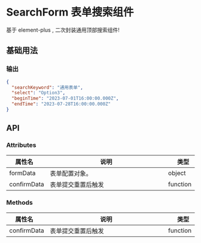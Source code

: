 # SearchForm 表单搜索组件

基于 element-plus , 二次封装通用顶部搜索组件!

## 基础用法

<preview path="../../components/sunSearchform/index.vue" title="基本使用" description="可自定义配置搜索表单。"></preview>

### 输出

```json
{
  "searchKeyword": "通用表单",
  "select": "Option3",
  "beginTime": "2023-07-01T16:00:00.000Z",
  "endTime": "2023-07-28T16:00:00.000Z"
}
```
## API

### Attributes

| <div style="width: 80px">属性名</div>|<div style="width: 300px">说明</div>| <div style="width: 80px">类型</div>| <div style="width: 80px">默认 </div>|
| ------------------------------------| ------------------------| ----------------------------------|------------------------------------|
| formData      | 表单配置对象。   | object |           |
| confirmData      | 表单提交重置后触发   | function |    

### Methods 

| <div style="width: 80px">属性名</div>|<div style="width: 300px">说明</div>| <div style="width: 80px">类型</div>| <div style="width: 80px">默认 </div>|
| ------------------------------------| ------------------------| ----------------------------------|------------------------------------|
| confirmData      | 表单提交重置后触发   | function |           |


